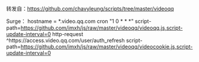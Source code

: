 转发自：https://github.com/chavyleung/scripts/tree/master/videoqq

Surge：
hostname = *.video.qq.com
cron "1 0 * * *" script-path=https://github.com/imxh/js/raw/master/videoqq/videoqq.js,script-update-interval=0
http-request ^https:\/\/access.video.qq.com\/user\/auth_refresh script-path=https://github.com/imxh/js/raw/master/videoqq/videocookie.js,script-update-interval=0
